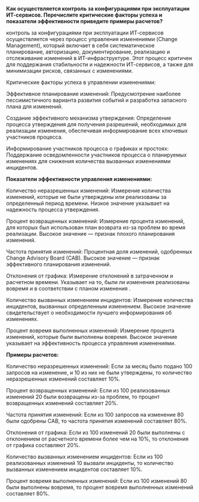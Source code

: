 **Как осуществляется контроль за конфигурациями при эксплуатации ИТ-сервисов. Перечислите критические факторы успеха и показатели эффективности приведите примеры расчетов?**

контроль за конфигурациями при эксплуатации ИТ-сервисов осуществляется через процесс управления изменениями (Change Management), который включает в себя систематическое планирование, авторизацию, документирование, реализацию и отслеживание изменений в ИТ-инфраструктуре. Этот процесс критичен для поддержания стабильности и надежности ИТ-сервисов, а также для минимизации рисков, связанных с изменениями.

<dp> Критические факторы успеха в управлении изменениями:

<dp>Эффективное планирование изменений: Предусмотрение наиболее пессимистичного варианта развития событий и разработка запасного плана для изменений.

<dp>Создание эффективного механизма утверждения: Определение процесса утверждения для получения разрешений, необходимых для реализации изменения, обеспечивая информирование всех ключевых участников процесса.

<dp> Информирование участников процесса о графиках и простоях: Поддержание осведомленности участников процесса о планируемых изменениях для снижения количества вызванных изменениями инцидентов.

<dp> **Показатели эффективности управления изменениями:**

<dp> Количество неразрешенных изменений: Измерение количества изменений, которые не были утверждены или реализованы за определенный период времени. Низкое значение указывает на надежность процесса утверждения.

<dp> Процент возвращенных изменений: Измерение процента изменений, для которых был использован план возврата из-за проблем во время реализации. Высокое значение — признак плохого планирования изменений.

<dp> Частота принятия изменений: Процентная доля изменений, одобренных Change Advisory Board (CAB). Высокое значение — признак эффективного планирования изменений.

<dp> Отклонения от графика: Измерение отклонений в затраченном и расчетном времени. Указывает на то, были ли изменения реализованы вовремя и в соответствии с планом изменения .

<dp> Количество вызванных изменением инцидентов: Измерение количества инцидентов, вызванных определенным изменением. Высокое значение свидетельствует о необходимости лучшего информирования об изменениях.

<dp> Процент вовремя выполненных изменений: Измерение процента изменений, которые были выполнены вовремя. Высокое значение указывает на эффективность процесса управления изменениями.

<dp> **Примеры расчетов:**

<dp>  Количество неразрешенных изменений: Если за месяц было подано 100 запросов на изменение, и 10 из них не были утверждены, то количество неразрешенных изменений составляет 10%.

<dp> Процент возвращенных изменений: Если из 100 реализованных изменений 20 были возвращены из-за проблем, то процент возвращенных изменений составляет 20%.

<dp> Частота принятия изменений: Если из 100 запросов на изменение 80 были одобрены CAB, то частота принятия изменений составляет 80%.

<dp> Отклонения от графика: Если из 100 изменений 20 были выполнены с отклонением от расчетного времени более чем на 10%, то отклонения от графика составляют 20%.

<dp> Количество вызванных изменением инцидентов: Если из 100 реализованных изменений 10 вызвали инциденты, то количество вызванных изменением инцидентов составляет 10%.

<dp> Процент вовремя выполненных изменений: Если из 100 изменений 80 были выполнены вовремя, то процент вовремя выполненных изменений составляет 80%.
